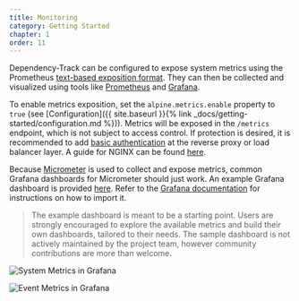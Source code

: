 ```yaml
---
title: Monitoring
category: Getting Started
chapter: 1
order: 11
---
```


Dependency-Track can be configured to expose system metrics using the
Prometheus [text-based exposition format](https://prometheus.io/docs/instrumenting/exposition_formats/#text-based-format).
They can then be collected and visualized using tools like [Prometheus](https://prometheus.io/) and [Grafana](https://grafana.com/).

To enable metrics exposition, set the `alpine.metrics.enable` property to `true` (see 
[Configuration]({{ site.baseurl }}{% link _docs/getting-started/configuration.md %})). Metrics will be exposed in 
the `/metrics` endpoint, which is not subject to access control. If protection is desired, it is recommended to add 
[basic authentication](https://prometheus.io/docs/guides/basic-auth/) at the reverse proxy or load balancer layer. 
A guide for NGINX can be found [here](https://docs.nginx.com/nginx/admin-guide/security-controls/configuring-http-basic-authentication/).

Because [Micrometer](https://micrometer.io/) is used to collect and expose metrics, common Grafana dashboards for
Micrometer should just work. An example Grafana dashboard is provided [here](/files/grafana-dashboard.json). Refer to the 
[Grafana documentation](https://grafana.com/docs/grafana/latest/dashboards/export-import/#import-dashboard) for 
instructions on how to import it.

> The example dashboard is meant to be a starting point. Users are strongly encouraged to explore the available metrics
> and build their own dashboards, tailored to their needs. The sample dashboard is not actively maintained by the project
> team, however community contributions are more than welcome.

![System Metrics in Grafana](/images/screenshots/monitoring-metrics-system.png)

![Event Metrics in Grafana](/images/screenshots/monitoring-metrics-events.png)
